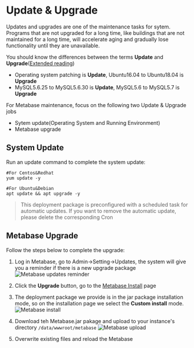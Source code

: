 # Update & Upgrade

Updates and upgrades are one of the maintenance tasks for sytem. Programs that are not upgraded for a long time, like buildings that are not maintained for a long time, will accelerate aging and gradually lose functionality until they are unavailable.

You should know the differences between the terms **Update** and **Upgrade**([Extended reading](https://support.websoft9.com/docs/faq/tech-upgrade.html#update-vs-upgrade))
- Operating system patching is **Update**, Ubuntu16.04 to Ubuntu18.04 is **Upgrade**
- MySQL5.6.25 to MySQL5.6.30 is **Update**, MySQL5.6 to MySQL5.7 is **Upgrade**

For Metabase maintenance, focus on the following two Update & Upgrade jobs

- Sytem update(Operating System and Running Environment) 
- Metabase upgrade 

## System Update

Run an update command to complete the system update:

``` shell
#For Centos&Redhat
yum update -y

#For Ubuntu&Debian
apt update && apt upgrade -y
```
> This deployment package is preconfigured with a scheduled task for automatic updates. If you want to remove the automatic update, please delete the corresponding Cron

## Metabase Upgrade

Follow the steps below to complete the upgrade:

1. Log in Metabase, go to Admin->Setting->Updates, the system will give you a reminder if there is a new upgrade package
![Metabase updates reminder](https://libs.websoft9.com/Websoft9/DocsPicture/en/metabase/metabase-updatereminder-websoft9.png)

2. Click the **Upgrade** button, go to the [Metabase Install](https://metabase.com/start/) page

3. The deployment package we provide is in the jar package installation mode, so on the installation page we select the **Custom install** mode.
![Metabase install](https://libs.websoft9.com/Websoft9/DocsPicture/zh/metabase/metabase-updatedl-websoft9.png)

3. Download teh Metabase.jar pakage and upload to your instance's directory `/data/wwwroot/metabase`
![Metabase upload](https://libs.websoft9.com/Websoft9/DocsPicture/zh/metabase/metabase-updatereplace-websoft9.png)

4. Overwrite existing files and reload the Metabase